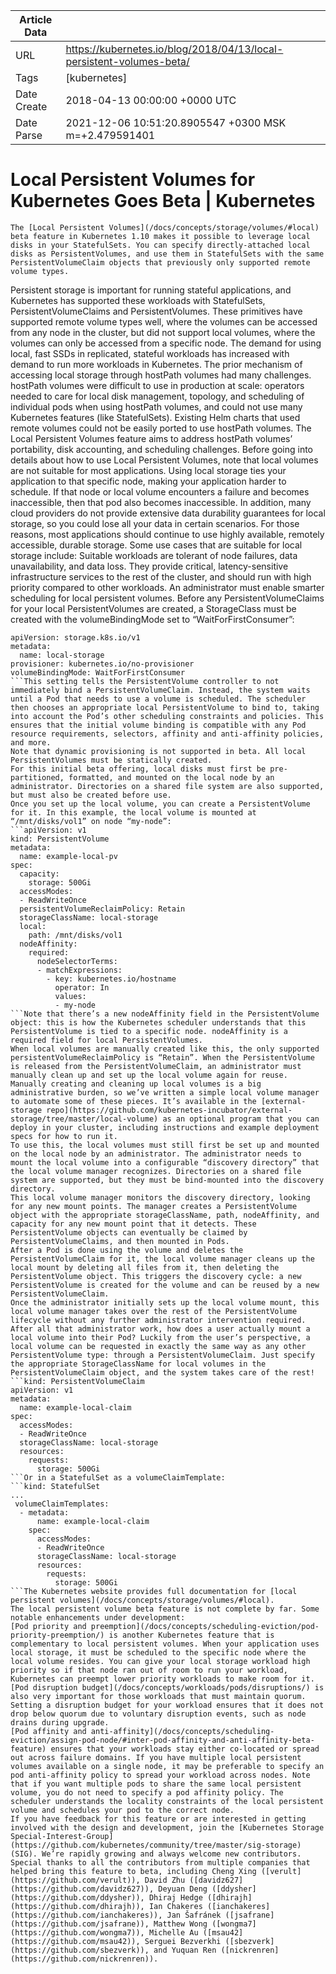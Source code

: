 |             Article Data             ||
| ----------------- | ----------------- |
| URL               | https://kubernetes.io/blog/2018/04/13/local-persistent-volumes-beta/        |
| Tags              | [kubernetes]       |
| Date Create       | 2018-04-13 00:00:00 &#43;0000 UTC |
| Date Parse        | 2021-12-06 10:51:20.8905547 &#43;0300 MSK m=&#43;2.479591401  |

# Local Persistent Volumes for Kubernetes Goes Beta | Kubernetes

	
	
	
	
	The [Local Persistent Volumes](/docs/concepts/storage/volumes/#local) beta feature in Kubernetes 1.10 makes it possible to leverage local disks in your StatefulSets. You can specify directly-attached local disks as PersistentVolumes, and use them in StatefulSets with the same PersistentVolumeClaim objects that previously only supported remote volume types.
Persistent storage is important for running stateful applications, and Kubernetes has supported these workloads with StatefulSets, PersistentVolumeClaims and PersistentVolumes. These primitives have supported remote volume types well, where the volumes can be accessed from any node in the cluster, but did not support local volumes, where the volumes can only be accessed from a specific node. The demand for using local, fast SSDs in replicated, stateful workloads has increased with demand to run more workloads in Kubernetes.
The prior mechanism of accessing local storage through hostPath volumes had many challenges. hostPath volumes were difficult to use in production at scale: operators needed to care for local disk management, topology, and scheduling of individual pods when using hostPath volumes, and could not use many Kubernetes features (like StatefulSets). Existing Helm charts that used remote volumes could not be easily ported to use hostPath volumes. The Local Persistent Volumes feature aims to address hostPath volumes’ portability, disk accounting, and scheduling challenges.
Before going into details about how to use Local Persistent Volumes, note that local volumes are not suitable for most applications. Using local storage ties your application to that specific node, making your application harder to schedule. If that node or local volume encounters a failure and becomes inaccessible, then that pod also becomes inaccessible. In addition, many cloud providers do not provide extensive data durability guarantees for local storage, so you could lose all your data in certain scenarios.
For those reasons, most applications should continue to use highly available, remotely accessible, durable storage.
Some use cases that are suitable for local storage include:
Suitable workloads are tolerant of node failures, data unavailability, and data loss. They provide critical, latency-sensitive infrastructure services to the rest of the cluster, and should run with high priority compared to other workloads.
An administrator must enable smarter scheduling for local persistent volumes. Before any PersistentVolumeClaims for your local PersistentVolumes are created, a StorageClass must be created with the volumeBindingMode set to “WaitForFirstConsumer”:
```kind: StorageClass
apiVersion: storage.k8s.io/v1
metadata:
  name: local-storage
provisioner: kubernetes.io/no-provisioner
volumeBindingMode: WaitForFirstConsumer
```This setting tells the PersistentVolume controller to not immediately bind a PersistentVolumeClaim. Instead, the system waits until a Pod that needs to use a volume is scheduled. The scheduler then chooses an appropriate local PersistentVolume to bind to, taking into account the Pod’s other scheduling constraints and policies. This ensures that the initial volume binding is compatible with any Pod resource requirements, selectors, affinity and anti-affinity policies, and more.
Note that dynamic provisioning is not supported in beta. All local PersistentVolumes must be statically created.
For this initial beta offering, local disks must first be pre-partitioned, formatted, and mounted on the local node by an administrator. Directories on a shared file system are also supported, but must also be created before use.
Once you set up the local volume, you can create a PersistentVolume for it. In this example, the local volume is mounted at “/mnt/disks/vol1” on node “my-node”:
```apiVersion: v1
kind: PersistentVolume
metadata:
  name: example-local-pv
spec:
  capacity:
    storage: 500Gi
  accessModes:
  - ReadWriteOnce
  persistentVolumeReclaimPolicy: Retain
  storageClassName: local-storage
  local:
    path: /mnt/disks/vol1
  nodeAffinity:
    required:
      nodeSelectorTerms:
      - matchExpressions:
        - key: kubernetes.io/hostname
          operator: In
          values:
          - my-node
```Note that there’s a new nodeAffinity field in the PersistentVolume object: this is how the Kubernetes scheduler understands that this PersistentVolume is tied to a specific node. nodeAffinity is a required field for local PersistentVolumes.
When local volumes are manually created like this, the only supported persistentVolumeReclaimPolicy is “Retain”. When the PersistentVolume is released from the PersistentVolumeClaim, an administrator must manually clean up and set up the local volume again for reuse.
Manually creating and cleaning up local volumes is a big administrative burden, so we’ve written a simple local volume manager to automate some of these pieces. It’s available in the [external-storage repo](https://github.com/kubernetes-incubator/external-storage/tree/master/local-volume) as an optional program that you can deploy in your cluster, including instructions and example deployment specs for how to run it.
To use this, the local volumes must still first be set up and mounted on the local node by an administrator. The administrator needs to mount the local volume into a configurable “discovery directory” that the local volume manager recognizes. Directories on a shared file system are supported, but they must be bind-mounted into the discovery directory.
This local volume manager monitors the discovery directory, looking for any new mount points. The manager creates a PersistentVolume object with the appropriate storageClassName, path, nodeAffinity, and capacity for any new mount point that it detects. These PersistentVolume objects can eventually be claimed by PersistentVolumeClaims, and then mounted in Pods.
After a Pod is done using the volume and deletes the PersistentVolumeClaim for it, the local volume manager cleans up the local mount by deleting all files from it, then deleting the PersistentVolume object. This triggers the discovery cycle: a new PersistentVolume is created for the volume and can be reused by a new PersistentVolumeClaim.
Once the administrator initially sets up the local volume mount, this local volume manager takes over the rest of the PersistentVolume lifecycle without any further administrator intervention required.
After all that administrator work, how does a user actually mount a local volume into their Pod? Luckily from the user’s perspective, a local volume can be requested in exactly the same way as any other PersistentVolume type: through a PersistentVolumeClaim. Just specify the appropriate StorageClassName for local volumes in the PersistentVolumeClaim object, and the system takes care of the rest!
```kind: PersistentVolumeClaim
apiVersion: v1
metadata:
  name: example-local-claim
spec:
  accessModes:
  - ReadWriteOnce
  storageClassName: local-storage
  resources:
    requests:
      storage: 500Gi
```Or in a StatefulSet as a volumeClaimTemplate:
```kind: StatefulSet
...
 volumeClaimTemplates:
  - metadata:
      name: example-local-claim
    spec:
      accessModes:
      - ReadWriteOnce
      storageClassName: local-storage
      resources:
        requests:
          storage: 500Gi
```The Kubernetes website provides full documentation for [local persistent volumes](/docs/concepts/storage/volumes/#local).
The local persistent volume beta feature is not complete by far. Some notable enhancements under development:
[Pod priority and preemption](/docs/concepts/scheduling-eviction/pod-priority-preemption/) is another Kubernetes feature that is complementary to local persistent volumes. When your application uses local storage, it must be scheduled to the specific node where the local volume resides. You can give your local storage workload high priority so if that node ran out of room to run your workload, Kubernetes can preempt lower priority workloads to make room for it.
[Pod disruption budget](/docs/concepts/workloads/pods/disruptions/) is also very important for those workloads that must maintain quorum. Setting a disruption budget for your workload ensures that it does not drop below quorum due to voluntary disruption events, such as node drains during upgrade.
[Pod affinity and anti-affinity](/docs/concepts/scheduling-eviction/assign-pod-node/#inter-pod-affinity-and-anti-affinity-beta-feature) ensures that your workloads stay either co-located or spread out across failure domains. If you have multiple local persistent volumes available on a single node, it may be preferable to specify an pod anti-affinity policy to spread your workload across nodes. Note that if you want multiple pods to share the same local persistent volume, you do not need to specify a pod affinity policy. The scheduler understands the locality constraints of the local persistent volume and schedules your pod to the correct node.
If you have feedback for this feature or are interested in getting involved with the design and development, join the [Kubernetes Storage Special-Interest-Group](https://github.com/kubernetes/community/tree/master/sig-storage) (SIG). We’re rapidly growing and always welcome new contributors.
Special thanks to all the contributors from multiple companies that helped bring this feature to beta, including Cheng Xing ([verult](https://github.com/verult)), David Zhu ([davidz627](https://github.com/davidz627)), Deyuan Deng ([ddysher](https://github.com/ddysher)), Dhiraj Hedge ([dhirajh](https://github.com/dhirajh)), Ian Chakeres ([ianchakeres](https://github.com/ianchakeres)), Jan Šafránek ([jsafrane](https://github.com/jsafrane)), Matthew Wong ([wongma7](https://github.com/wongma7)), Michelle Au ([msau42](https://github.com/msau42)), Serguei Bezverkhi ([sbezverk](https://github.com/sbezverk)), and Yuquan Ren ([nickrenren](https://github.com/nickrenren)).


	

	


